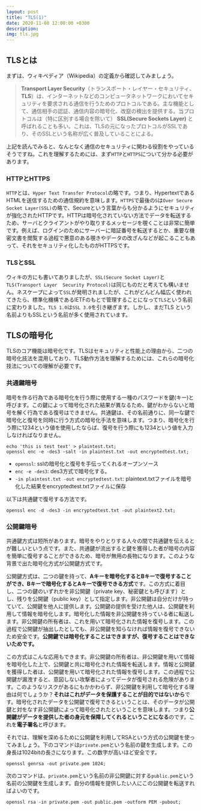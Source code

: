 ```yaml
---
layout: post
title: "TLS(1)"
date: 2020-11-08 12:00:00 +0300
description: 
img: tls.jpg
---
```


## TLSとは

まずは、ウィキペディア（Wikipedia）の定義から確認してみましょう。
> **Transport Layer Security**（トランスポート・レイヤー・セキュリティ、**TLS**）は、インターネットなどのコンピュータネットワークにおいてセキュリティを要求される通信を行うためのプロトコルである。主な機能として、通信相手の認証、通信内容の暗号化、改竄の検出を提供する。当プロトコルは（特に区別する場合を除いて） **SSL(Secure Sockets Layer)** と呼ばれることも多い。これは、TLSの元になったプロトコルがSSLであり、そのSSLという名称が広く普及していることによる。

上記を読んでみると、なんとなく通信のセキュリティに関わる役割をやっているそうですね。これを理解するためには、まず`HTTP`と`HTTPS`について分かる必要があります。

### HTTPとHTTPS

`HTTP`とは、`Hyper Text Transfer Protocol`の略です。つまり、HypertextであるHTMLを送信するための通信規約を意味します。`HTTPS`で最後の`S`は`Over Secure Socket Layer(SSL)`の略で、Secureという言葉からも分かるようにセキュリティが強化されたHTTPです。HTTPは暗号化されていない方法でデータを転送するため、サーバとクライアントがやり取りするメッセージを覗くことは非常に簡単です。例えば、ログインのためにサーバーに暗証番号を転送するとか、重要な機密文書を閲覧する過程で悪意のある覗きやデータの改ざんなどが起こることもあって、それをセキュリティ化したものがHTTPSです。

### TLSとSSL

ウィキの方にも書いてありましたが、`SSL(Secure Socket Layer)`と`TLS(Transport Layer  Security Protocol)`は同じものだと考えても構いません。ネスケープによって`SSL`が発明されましたが、これがどんどん幅広く使われてきたら、標準化機構であるIETFのもとで管理することになって`TLS`という名前に変わりました。`TLS 1.0`は`SSL 3.0`を引き継ぎます。しかし、まだTLS  という名前よりもSSLという名前が多く使用されています。

## TLSの暗号化

TLSのコア機能は暗号化です。TLSはセキュリティと性能上の理由から、二つの暗号化技法を混用しており、TLS動作方法を理解するためには、これらの暗号化技法についての理解が必要です。

### 共通鍵暗号

暗号を作る行為である暗号化を行う際に使用する一種のパスワードを鍵(キー)と呼びます。この鍵によって暗号化された結果が異なるため、鍵がわからないと暗号を解く行為である復号はできません。共通鍵は、その名前通りに、同一な鍵で暗号化と復号を同時に行う方式の暗号化手法を意味します。つまり、暗号化を行う際に1234という値を使用したならば、復号を行う際にも1234という値を入力しなければなりません。

```
echo 'this is test text' > plaintest.txt;
openssl enc -e -des3 -salt -in plaintest.txt -out encryptedtest.txt;
```
- `openssl`: sslの暗号化と復号を手伝ってくれるオープンソース
- `enc -e -des3`: des3方式で暗号化する。
- `-in plaintest.txt -out encryptedtest.txt`: plaintext.txtファイルを暗号化した結果をencryptedtest.txtファイルに保存

以下は共通鍵で復号する方法です。

```
openssl enc -d -des3 -in encryptedtest.txt -out plaintext2.txt;
```

### 公開鍵暗号

共通鍵方式は短所があります。暗号をやりとりする人々の間で共通鍵を伝えるとが難しいという点です。また、共通鍵が流出すると鍵を獲得した者が暗号の内容を簡単に復号することができるため、暗号が無用の長物になります。このような背景で出た暗号化方式が公開鍵方式です。

公開鍵方式は、二つの鍵を持って、**Aキーを暗号化するとBキーで復号することができ、Bキーで暗号化するとAキーで復号できる方式**です。この方式に着目し、二つの鍵のいずれかを非公開鍵（private key、秘密鍵とも呼びます）とし、残りを公開鍵（public key）として指定します。非公開鍵は自分だけが持っていて、公開鍵を他人に提供します。公開鍵の提供を受けた他人は、公開鍵を利用して情報を暗号化します。暗号化した情報を非公開鍵を持っている者に転送します。非公開鍵の所有者は、これを用いて暗号化された情報を復号します。この過程で公開鍵が抽出したとしても、非公開鍵を知らなければ情報を復号できないため安全です。**公開鍵では暗号化することはできますが、復号することはできないためです。**

この方式はこんな応用もできます。非公開鍵の所有者は、非公開鍵を用いて情報を暗号化した上で、公開鍵と共に暗号化された情報を転送します。情報と公開鍵を獲得した者は、公開鍵を用いて暗号化された情報を復号します。この過程で公開鍵が漏洩すると、意図しない攻撃者によってデータが復号される危険があります。このようなリスクがあるにもかかわらず、非公開鍵を利用して暗号化する理由は何でしょうか？**それはこれがデータを保護することが目的ではないから**です。暗号化されたデータを公開鍵で復号できるということは、そのデータが公開鍵と対をなす非公開鍵によって暗号化されたということを意味します。つまり**公開鍵がデータを提供した者の身元を保障してくれるということになる**のです。これを**電子署名**と呼びます。

それでは、理解を深めるために公開鍵を利用してRSAという方式の公開鍵を使ってみましょう。下のコマンドは`private.pem`という名前の鍵を生成します。この身長は1024bitの長さになります。この数字が高いほど安全です。

```
openssl genrsa -out private.pem 1024;
```

次のコマンドは、`private.pem`という名前の非公開鍵に対する`public.pem`という名前の公開鍵を生成します。自分の情報を提供したい人にこの公開鍵を転送すればよいのです。

```
openssl rsa -in private.pem -out public.pem -outform PEM -pubout;
```


